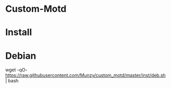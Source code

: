 # Custom-Motd

# Install

# Debian
wget -qO- https://raw.githubusercontent.com/Munzy/custom_motd/master/inst/deb.sh | bash
